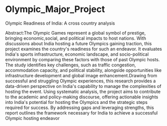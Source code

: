 # Olympic_Major_Project
Olympic Readiness of India: A cross country analysis

Abstract:The Olympic Games represent a global symbol of prestige, bringing economic,social, and political impacts to host nations. With discussions about India hosting a future Olympics gaining traction, this project examines the country's readiness for such an endeavor. It evaluates India's sports infrastructure, economic landscape, and socio-political environment by comparing these factors with those of past Olympic hosts. The study identifies key challenges, such as traffic congestion, accommodation capacity, and political stability, alongside opportunities like infrastructure development and global image enhancement.Drawing from successful and struggling Olympic experiences, this research provides a data-driven perspective on India's capability to manage the complexities of hosting the event. Using systematic analysis, the project aims to contribute to the academic and policy-making discourse, offering actionable insights into India's potential for hosting the Olympics and the strategic steps required for success. By addressing gaps and leveraging strengths, this report outlines the framework necessary for India to achieve a successful Olympic hosting endeavor

